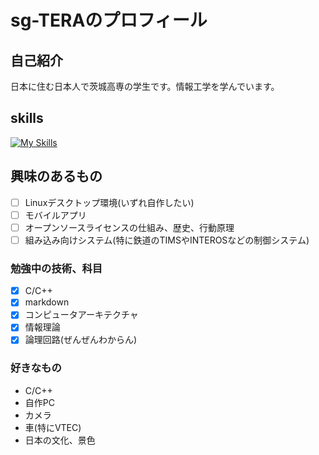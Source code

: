 # sg-TERAのプロフィール  
## 自己紹介  
日本に住む日本人で茨城高専の学生です。情報工学を学んでいます。
## skills
[![My Skills](https://skillicons.dev/icons?i=c,md)](https://skillicons.dev)
## 興味のあるもの
- [ ] Linuxデスクトップ環境(いずれ自作したい)
- [ ] モバイルアプリ
- [ ] オープンソースライセンスの仕組み、歴史、行動原理
- [ ] 組み込み向けシステム(特に鉄道のTIMSやINTEROSなどの制御システム)
### 勉強中の技術、科目
- [x] C/C++
- [x] markdown
- [x] コンピュータアーキテクチャ
- [x] 情報理論
- [x] 論理回路(ぜんぜんわからん)
### 好きなもの
- C/C++
- 自作PC
- カメラ
- 車(特にVTEC)
- 日本の文化、景色
